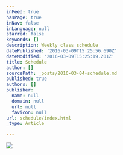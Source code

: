 ```yaml
---
inFeed: true
hasPage: true
inNav: false
inLanguage: null
starred: false
keywords: []
description: Weekly class schedule
datePublished: '2016-03-09T15:25:56.690Z'
dateModified: '2016-03-09T15:25:19.201Z'
title: Schedule
author: []
sourcePath: _posts/2016-03-04-schedule.md
published: true
authors: []
publisher:
  name: null
  domain: null
  url: null
  favicon: null
url: schedule/index.html
_type: Article

---
```

![](https://s3-us-west-2.amazonaws.com/the-grid-img/p/2b05c795f48035f827a60d5d6d8a40b7edf66c63.jpg)